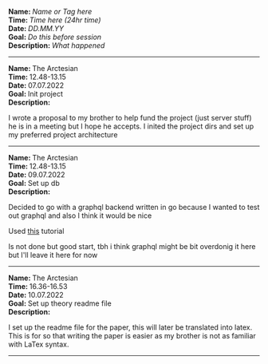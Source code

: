 <strong>Name: </strong><em>Name or Tag here</em>
<br>
<strong>Time: </strong> <em>Time here (24hr time)</em>
<br>
<strong>Date: </strong> <em>DD.MM.YY</em>
<br>
<strong>Goal: </strong> <em>Do this before session </em>
<br>
<strong>Description: </strong> <em>What happened</em>

<hr>

<strong>Name: </strong> The Arctesian
<br>
<strong>Time: </strong> 12.48-13.15
<br>
<strong>Date: </strong> 07.07.2022
<br>
<strong>Goal: </strong> Init project
<br>
<strong>Description: </strong>

I wrote a proposal to my brother to help fund the project (just server stuff) he is in a meeting but I hope he accepts. I inited the project dirs and set up my preferred project architecture

<hr>


<strong>Name: </strong> The Arctesian
<br>
<strong>Time: </strong> 12.48-13.15
<br>
<strong>Date: </strong> 09.07.2022
<br>
<strong>Goal: </strong> Set up db
<br>
<strong>Description: </strong>

Decided to go with a graphql backend written in go because I wanted to test out graphql and also I think it would be nice

Used [this](https://www.youtube.com/watch?v=AlLBG6HrE7E) tutorial

Is not done but good start, tbh i think graphql might be bit overdonig it here but I'll leave it here for now
<hr>


<strong>Name: </strong> The Arctesian
<br>
<strong>Time: </strong> 16.36-16.53
<br>
<strong>Date: </strong> 10.07.2022
<br>
<strong>Goal: </strong> Set up theory readme file
<br>
<strong>Description: </strong>

I set up the readme file for the paper, this will later be translated into latex. This is for so that writing the paper is easier as my brother is not as familiar with LaTex syntax.

<hr>
